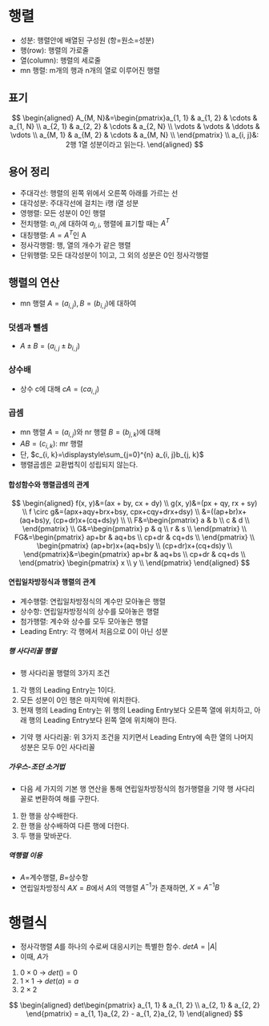 # 행렬
- 성분: 행렬안에 배열된 구성원 (항=원소=성분)
- 행(row): 행렬의 가로줄
- 열(column): 행렬의 세로줄
- mn 행렬: m개의 행과 n개의 열로 이루어진 행렬
## 표기
$$
\begin{aligned}
A_{M, N}&=\begin{pmatrix}a_{1, 1} & a_{1, 2} & \cdots & a_{1, N} \\
a_{2, 1} & a_{2, 2} & \cdots & a_{2, N} \\
\vdots & \vdots & \ddots & \vdots \\
a_{M, 1} & a_{M, 2} & \cdots & a_{M, N} \\
\end{pmatrix} \\
a_{i, j}&: 2행 1열 성분이라고 읽는다.
\end{aligned}
$$
## 용어 정리
- 주대각선: 행렬의 왼쪽 위에서 오른쪽 아래를 가르는 선
- 대각성분: 주대각선에 걸치는 i행 i열 성분
- 영행렬: 모든 성분이 0인 행렬
- 전치행렬: $a_{i, j}$에 대하여 $a_{j, i}$, 행렬에 표기할 때는 $A^T$
- 대칭행렬: $A=A^T$인 A
- 정사각행렬: 행, 열의 개수가 같은 행렬
- 단위행렬: 모든 대각성분이 1이고, 그 외의 성분은 0인 정사각행렬
## 행렬의 연산
- mn 행렬 $A=(a_{i, j}), B=(b_{i, j})$에 대하여
### 덧셈과 뺄셈
- $A \pm B = (a_{i, j} \pm b_{i, j})$
### 상수배
- 상수 c에 대해 $cA = (ca_{i, j})$
### 곱셈
- mn 행렬 $A=(a_{i, j})$와 nr 행렬 $B=(b_{j, k})$에 대해
- $AB=(c_{i, k})$: mr 행렬
- 단, $c_{i, k}=\displaystyle\sum_{j=0}^{n} a_{i, j}b_{j, k}$
- 행렬곱셈은 교환법칙이 성립되지 않는다.
#### 합성함수와 행렬곱셈의 관계
$$
\begin{aligned}
f(x, y)&=(ax + by, cx + dy) \\
g(x, y)&=(px + qy, rx + sy) \\
f \circ g&=(apx+aqy+brx+bsy, cpx+cqy+drx+dsy) \\
&=((ap+br)x+(aq+bs)y, (cp+dr)x+(cq+ds)y) \\
\\
F&=\begin{pmatrix} a & b \\
c & d \\
\end{pmatrix} \\
G&=\begin{pmatrix} p & q \\
r & s \\
\end{pmatrix} \\
FG&=\begin{pmatrix} ap+br & aq+bs \\
cp+dr & cq+ds \\
\end{pmatrix} \\
\begin{pmatrix} (ap+br)x+(aq+bs)y \\
(cp+dr)x+(cq+ds)y \\
\end{pmatrix}&=\begin{pmatrix} ap+br & aq+bs \\
cp+dr & cq+ds \\
\end{pmatrix} \begin{pmatrix} x \\
y \\
\end{pmatrix}
\end{aligned}
$$
#### 연립일차방정식과 행렬의 관계
- 계수행렬: 연립일차방정식의 계수만 모아놓은 행렬 
- 상수항: 연립일차방정식의 상수를 모아놓은 행렬
- 첨가행렬: 계수와 상수를 모두 모아놓은 행렬
- Leading Entry: 각 행에서 처음으로 0이 아닌 성분
##### 행 사다리꼴 행렬
- 행 사다리꼴 행렬의 3가지 조건
1. 각 행의 Leading Entry는 1이다.
2. 모든 성분이 0인 행은 마지막에 위치한다.
3. 현재 행의 Leading Entry는 위 행의 Leading Entry보다 오른쪽 열에 위치하고, 아래 행의 Leading Entry보다 왼쪽 열에 위치해야 한다.
- 기약 행 사다리꼴: 위 3가지 조건을 지키면서 Leading Entry에 속한 열의 나머지 성분은 모두 0인 사다리꼴
##### 가우스-조던 소거법
- 다음 세 가지의 기본 행 연산을 통해 연립일차방정식의 첨가행렬을 기약 행 사다리꼴로 변환하여 해를 구한다.
1. 한 행을 상수배한다.
2. 한 행을 상수배하여 다른 행에 더한다.
3. 두 행을 맞바꾼다.
##### 역행렬 이용
- $A=$계수행렬, $B=$상수항
- 연립일차방정식 $AX=B$에서 $A$의 역행렬 $A^{-1}$가 존재하면, $X=A^{-1}B$
# 행렬식
- 정사각행렬 $A$를 하나의 수로써 대응시키는 특별한 함수. $detA=|A|$
- 이때, $A$가
1. $0 \times 0$ $\rightarrow$ $det() = 0$
2. $1 \times 1$ $\rightarrow$ $det(a) = a$
3. $2 \times 2$

$$
\begin{aligned}
det\begin{pmatrix} a_{1, 1} & a_{1, 2} \\
a_{2, 1} & a_{2, 2} \end{pmatrix} = a_{1, 1}a_{2, 2} - a_{1, 2}a_{2, 1}
\end{aligned}
$$